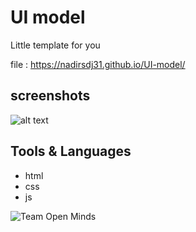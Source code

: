 # UI model
Little template for you 

file : https://nadirsdj31.github.io/UI-model/
## screenshots 
![alt text](https://user-images.githubusercontent.com/58395073/106145803-3fd6a980-6176-11eb-8fde-ce762382ab99.PNG)

## Tools & Languages
- html
- css
- js


![Team Open Minds](https://img.shields.io/badge/Members%20of-Team%20Open%20Minds-blue.svg?color=0099CC)
